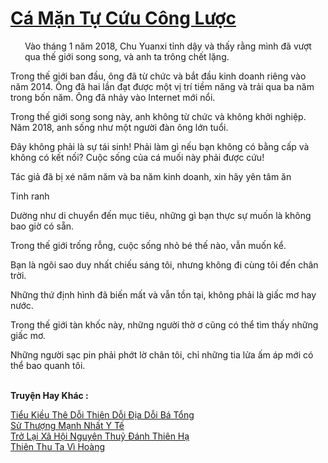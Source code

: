 <a href="https://truyentiki.com/ca-man-tu-cuu-cong-luoc.33474/" title="Cá Mặn Tự Cứu Công Lược"><h1>Cá Mặn Tự Cứu Công Lược</h1></a><div style="display:table"><img align="right" style="float: left; padding: 10px;" src="https://truyentiki.com/images/story/200x260/33474.jpg" alt="">Vào tháng 1 năm 2018, Chu Yuanxi tỉnh dậy và thấy rằng mình đã vượt qua thế giới song song, và anh ta trông chết lặng. <p></p> Trong thế giới ban đầu, ông đã từ chức và bắt đầu kinh doanh riêng vào năm 2014. Ông đã hai lần đạt được một vị trí tiềm năng và trải qua ba năm trong bốn năm. Ông đã nhảy vào Internet mới nổi. <p></p> Trong thế giới song song này, anh không từ chức và không khởi nghiệp. Năm 2018, anh sống như một người đàn ông lớn tuổi. <p></p> Đây không phải là sự tái sinh! Phải làm gì nếu bạn không có bằng cấp và không có kết nối? Cuộc sống của cá muối này phải được cứu! <p></p> Tác giả đã bị xé năm năm và ba năm kinh doanh, xin hãy yên tâm ăn <p></p> Tinh ranh <p></p> Dường như di chuyển đến mục tiêu, những gì bạn thực sự muốn là không bao giờ có sẵn. <p></p> Trong thế giới trống rỗng, cuộc sống nhỏ bé thế nào, vẫn muốn kể. <p></p> Bạn là ngôi sao duy nhất chiếu sáng tôi, nhưng không đi cùng tôi đến chân trời. <p></p> Những thứ định hình đã biến mất và vẫn tồn tại, không phải là giấc mơ hay nước. <p></p> Trong thế giới tàn khốc này, những người thờ ơ cũng có thể tìm thấy những giấc mơ. <p></p> Những người sạc pin phải phớt lờ chân tôi, chỉ những tia lửa ấm áp mới có thể bao quanh tôi.</div><p><br><b>Truyện Hay Khác :</b></p><a href="https://truyentiki.com/tieu-kieu-the-doi-thien-doi-dia-doi-ba-tong.33473/" alt="Tiểu Kiều Thê Dỗi Thiên Dỗi Địa Dỗi Bá Tổng">Tiểu Kiều Thê Dỗi Thiên Dỗi Địa Dỗi Bá Tổng</a><br/><a href="https://github.com/nownovels/top500/tree/master/truyenhay/33574/" alt="Sử Thượng Mạnh Nhất Y Tế">Sử Thượng Mạnh Nhất Y Tế</a><br/><a href="https://github.com/nownovels/top500/tree/master/truyenhay/33711/" alt="Trở Lại Xã Hội Nguyên Thuỷ Đánh Thiên Hạ">Trở Lại Xã Hội Nguyên Thuỷ Đánh Thiên Hạ</a><br/><a href="https://github.com/nownovels/top500/tree/master/truyenhay/33827/" alt="Thiên Thu Ta Vì Hoàng">Thiên Thu Ta Vì Hoàng</a><br/>